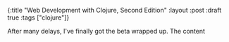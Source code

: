{:title "Web Development with Clojure, Second Edition"
 :layout :post
 :draft true
 :tags ["clojure"]}
 
After many delays, I've finally got the beta wrapped up. The content 